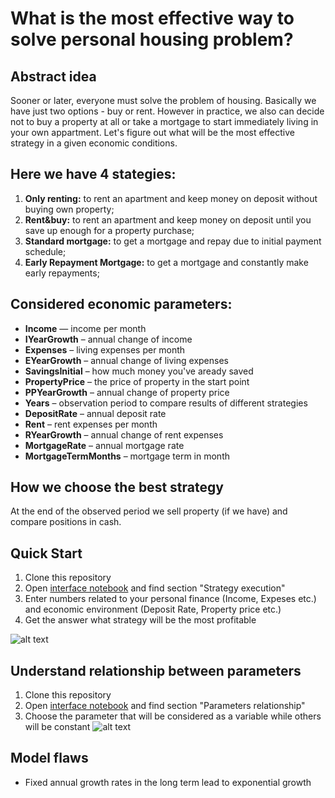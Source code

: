 # What is the most effective way to solve personal housing problem?

## Abstract idea
Sooner or later, everyone must solve the problem of housing.
Basically we have just two options - buy or rent. 
However in practice, we also can decide not to buy a property at all or take a mortgage to start immediately living in your own appartment.
Let's figure out what will be the most effective strategy in a given economic conditions.


## Here we have 4 stategies:
1. **Only renting:** to rent an apartment and keep money on deposit without buying own property;
2. **Rent&buy:** to rent an apartment and keep money on deposit until you save up enough for a property purchase;
3. **Standard mortgage:** to get a mortgage and repay due to initial payment schedule;
4. **Early Repayment Mortgage:** to get a mortgage and constantly make early repayments;

## Considered economic parameters:
* **Income** — income per month
* **IYearGrowth** – annual change of income
* **Expenses** – living expenses per month
* **EYearGrowth** – annual change of living expenses
* **SavingsInitial** – how much money you've aready saved
* **PropertyPrice** – the price of property in the start point
* **PPYearGrowth** –  annual change of property price
* **Years** – observation period to compare results of different strategies
* **DepositRate** – annual deposit rate
* **Rent** – rent expenses per month
* **RYearGrowth** – annual change of rent expenses
* **MortgageRate** – annual mortgage rate
* **MortgageTermMonths** – mortgage term in month

## How we choose the best strategy
At the end of the observed period we sell property (if we have) and compare positions in cash.


## Quick Start
1. Clone this repository
2. Open [interface notebook](https://github.com/maratkhanbekov/mortgage-simulator/blob/master/Interface.ipynb) and find section "Strategy execution"
3. Enter numbers related to your personal finance (Income, Expeses etc.) and economic environment (Deposit Rate, Property price etc.)
4. Get the answer what strategy will be the most profitable
   
![alt text](mortgage-demo.gif "Strategy calculation demo")


## Understand relationship between parameters
1. Clone this repository
1. Open [interface notebook](https://github.com/maratkhanbekov/mortgage-simulator/blob/master/Interface.ipynb) and find section "Parameters relationship"
2. Choose the parameter that will be considered as a variable while others will be constant
![alt text](parameters-relationship.gif "Parameters relationship")

## Model flaws
- Fixed annual growth rates in the long term lead to exponential growth